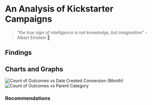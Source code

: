 # **An Analysis of Kickstarter Campaigns**

<!-- description of the project here -->

> _"the true sign of intelligence is not knowledge, but imagination"_ - Albert Einstein 💎

## Findings

## Charts and Graphs
![Count of Outcomes vs  Date Created Conversion (Month)](https://user-images.githubusercontent.com/96349090/147206750-d8205fe8-f2a8-4955-b86a-02ea262e18bb.png)
![Count of Outcomes vs  Parent Category](https://user-images.githubusercontent.com/96349090/147206800-dd2c3a1e-2291-4d74-b951-abb6f82c0f7f.png)

### Recommendations
